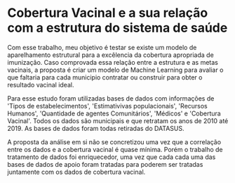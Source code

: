 # Cobertura Vacinal e a sua relação com a estrutura do sistema de saúde

Com esse trabalho, meu objetivo é testar se existe um modelo de aparelhamento estrutural para a excêlencia da cobertura apropriada de imunização. Caso comprovada essa relação entre a estrutura e as metas vacinais, a proposta é criar um modelo de Machine Learning para avaliar o que faltaria para cada municipio contratar ou construir para obter o resultado vacinal ideal.

Para esse estudo foram utilizadas bases de dados com informações de 'Tipos de estabelecimentos', 'Estimativivas populacionais', 'Recursos Humanos', 'Quantidade de agentes Comunitários', 'Médicos' e 'Cobertura Vacinal'. Todos os dados são municipais e que retratam os anos de 2010 até 2019. As bases de dados foram todas retiradas do DATASUS.

A proposta da análise em si não se concretizou uma vez que a correlação entre os dados e a cobertura vacinal é quase mínima. Porém o trabalho de tratamento de dados foi enriquecedor, uma vez que cada cada uma das bases de dados de apoio foram tratadas para poderem ser tratadas juntamente com os dados de cobertura vacinal.
